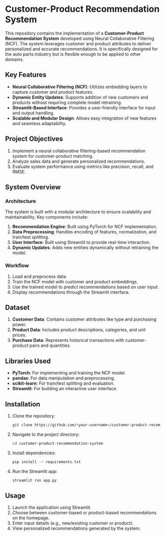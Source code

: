 # Customer-Product Recommendation System

This repository contains the implementation of a **Customer-Product Recommendation System** developed using Neural Collaborative Filtering (NCF). The system leverages customer and product attributes to deliver personalized and accurate recommendations. It is specifically designed for the auto parts industry but is flexible enough to be applied to other domains.

## Key Features

- **Neural Collaborative Filtering (NCF)**: Utilizes embedding layers to capture customer and product features.
- **Dynamic Entity Updates**: Supports addition of new customers and products without requiring complete model retraining.
- **Streamlit-Based Interface**: Provides a user-friendly interface for input and output handling.
- **Scalable and Modular Design**: Allows easy integration of new features and seamless adaptability.

## Project Objectives

1. Implement a neural collaborative filtering-based recommendation system for customer-product matching.
2. Analyze sales data and generate personalized recommendations.
3. Evaluate system performance using metrics like precision, recall, and RMSE.

## System Overview

### Architecture
The system is built with a modular architecture to ensure scalability and maintainability. Key components include:

1. **Recommendation Engine**: Built using PyTorch for NCF implementation.
2. **Data Preprocessing**: Handles encoding of features, normalization, and train/test splitting.
3. **User Interface**: Built using Streamlit to provide real-time interaction.
4. **Dynamic Updates**: Adds new entities dynamically without retraining the model.

### Workflow
1. Load and preprocess data.
2. Train the NCF model with customer and product embeddings.
3. Use the trained model to predict recommendations based on user input.
4. Display recommendations through the Streamlit interface.

## Dataset

1. **Customer Data**: Contains customer attributes like type and purchasing power.
2. **Product Data**: Includes product descriptions, categories, and unit prices.
3. **Purchase Data**: Represents historical transactions with customer-product pairs and quantities.

## Libraries Used

- **PyTorch**: For implementing and training the NCF model.
- **pandas**: For data manipulation and preprocessing.
- **scikit-learn**: For train/test splitting and evaluation.
- **Streamlit**: For building an interactive user interface.

## Installation

1. Clone the repository:
   ```bash
   git clone https://github.com/<your-username>/customer-product-recommendation-system.git
   ```
2. Navigate to the project directory:
   ```bash
   cd customer-product-recommendation-system
   ```
3. Install dependencies:
   ```bash
   pip install -r requirements.txt
   ```
4. Run the Streamlit app:
   ```bash
   streamlit run app.py
   ```

## Usage

1. Launch the application using Streamlit.
2. Choose between customer-based or product-based recommendations on the homepage.
3. Enter input details (e.g., new/existing customer or product).
4. View personalized recommendations generated by the system.
